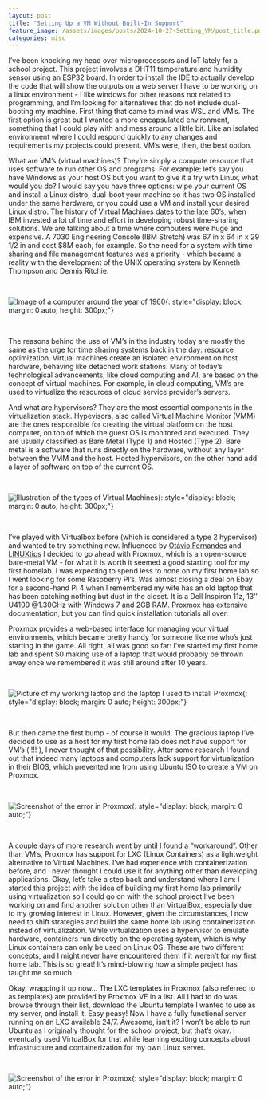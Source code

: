```yaml
---
layout: post
title: "Setting Up a VM Without Built-In Support"
feature_image: /assets/images/posts/2024-10-27-Setting_VM/post_title.png
categories: misc
---
```


I’ve been knocking my head over microprocessors and IoT lately for a school project. This project involves a DHT11 temperature and humidity sensor using an ESP32 board. In order to install the IDE to actually develop the code that will show the outputs on a web server I have to be working on a linux environment - I like windows for other reasons not related to programming, and I’m looking for alternatives that do not include dual-booting my machine. First thing that came to mind was WSL and VM’s. The first option is great but I wanted a more encapsulated environment, something that I could play with and mess around a little bit. Like an isolated environment where I could respond quickly to any changes and requirements my projects could present. VM’s were, then, the best option.

What are VM’s (virtual machines)? They’re simply a compute resource that uses software to run other OS and programs. For example: let’s say you have Windows as your host OS but you want to give it a try with Linux, what would you do? I would say you have three options: wipe your current OS and install a Linux distro, dual-boot your machine so it has two OS installed under the same hardware, or you could use a VM and install your desired Linux distro. The history of Virtual Machines dates to the late 60’s, when IBM invested a lot of time and effort in developing robust time-sharing solutions. We are talking about a time where computers were huge and expensive. A 7030 Engineering Console (IBM Stretch) was 67 in x 64 in x 29 1/2 in and cost $8M each, for example. So the need for a system with time sharing and file management features was a priority - which became a reality with the development of the UNIX operating system by Kenneth Thompson and Dennis Ritchie.

<br>

<!-- ![Image of cache directory](/assets/images/posts/2024-03-12-Work_in_my_machine/cache.png){: style="display: block; margin: 0 auto"} -->

![Image of a computer around the year of 1960]({{site.url}}/assets/images/posts/2024-10-27-Setting_VM/ibm.jpg){: style="display: block; margin: 0 auto; height: 300px;"}

<br>

The reasons behind the use of VM’s in the industry today are mostly the same as the urge for time sharing systems back in the day: resource optimization. Virtual machines create an isolated environment on host hardware, behaving like detached work stations. Many of today’s technological advancements, like cloud computing and AI, are based on the concept of virtual machines. For example, in cloud computing, VM’s are used to virtualize the resources of cloud service provider’s servers.

And what are hypervisors? They are the most essential components in the virtualization stack. Hypevisors, also called Virtual Machine Monitor (VMM) are the ones responsible for creating the virtual platform on the host computer, on top of which the guest OS is monitored and executed. They are usually classified as Bare Metal (Type 1) and Hosted (Type 2). Bare metal is a software that runs directly on the hardware, without any layer between the VMM and the host. Hosted hypervisors, on the other hand add a layer of software on top of the current OS.

<br>

<!-- ![Image of cache directory](/assets/images/posts/2024-03-12-Work_in_my_machine/cache.png){: style="display: block; margin: 0 auto"} -->

![Illustration of the types of Virtual Machines]({{site.url}}/assets/images/posts/2024-10-27-Setting_VM/VMs.png){: style="display: block; margin: 0 auto; height: 300px;"}

<br>

I’ve played with Virtualbox before (which is considered a type 2 hypervisor) and wanted to try something new. Influenced by <a href="https://www.linkedin.com/in/otaviof/" class="custom-link" >Otávio Fernandes</a> and <a href="https://www.linkedin.com/company/linuxtips/" class="custom-link">LINUXtips</a> I decided to go ahead with Proxmox, which is an open-source bare-metal VM - for what it is worth it seemed a good starting tool for my first homelab. I was expecting to spend less to none on my first home lab so I went looking for some Raspberry PI’s. Was almost closing a deal on Ebay for a second-hand Pi 4 when I remembered my wife has an old laptop that has been catching nothing but dust in the closet. It is a Dell Inspiron 11z, 13’’ U4100 @1.30GHz with Windows 7 and 2GB RAM. Proxmox has extensive documentation, but you can find quick installation tutorials all over.

Proxmox provides a web-based interface for managing your virtual environments, which became pretty handy for someone like me who’s just starting in the game. All right, all was good so far: I’ve started my first home lab and spent $0 making use of a laptop that would probably be thrown away once we remembered it was still around after 10 years.

<br>

<!-- ![Image of cache directory](/assets/images/posts/2024-03-12-Work_in_my_machine/cache.png){: style="display: block; margin: 0 auto"} -->

![Picture of my working laptop and the laptop I used to install Proxmox]({{site.url}}/assets/images/posts/2024-10-27-Setting_VM/both_laptops.jpg){: style="display: block; margin: 0 auto; height: 300px;"}

<br>

But then came the first bump - of course it would. The gracious laptop I’ve decided to use as a host for my first home lab does not have support for VM’s ( !!! ), I never thought of that possibility. After some research I found out that indeed many laptops and computers lack support for virtualization in their BIOS, which prevented me from using Ubuntu ISO to create a VM on Proxmox.

<br>

<!-- ![Image of cache directory](/assets/images/posts/2024-03-12-Work_in_my_machine/cache.png){: style="display: block; margin: 0 auto"} -->

![Screenshot of the error in Proxmox]({{site.url}}/assets/images/posts/2024-10-27-Setting_VM/VM_not_supported.png){: style="display: block; margin: 0 auto;"}

<br>

A couple days of more research went by until I found a “workaround”. Other than VM’s, Proxmox has support for LXC (Linux Containers) as a lightweight alternative to Virtual Machines. I’ve had experience with containerization before, and I never thought I could use it for anything other than developing applications. Okay, let’s take a step back and understand where I am: I started this project with the idea of building my first home lab primarily using virtualization so I could go on with the school project I’ve been working on and find another solution other than VirtualBox, especially due to my growing interest in Linux. However, given the circumstances, I now need to shift strategies and build the same home lab using containerization instead of virtualization. While virtualization uses a hypervisor to emulate hardware, containers run directly on the operating system, which is why Linux containers can only be used on Linux OS. These are two different concepts, and I might never have encountered them if it weren’t for my first home lab. This is so great! It’s mind-blowing how a simple project has taught me so much.

Okay, wrapping it up now… The LXC templates in Proxmox (also referred to as templates) are provided by Proxmox VE in a list. All I had to do was browse through their list, download the Ubuntu template I wanted to use as my server, and install it. Easy peasy! Now I have a fully functional server running on an LXC available 24/7. Awesome, isn’t it? I won’t be able to run Ubuntu as I originally thought for the school project, but that’s okay. I eventually used VirtualBox for that while learning exciting concepts about infrastructure and containerization for my own Linux server.

<br>

<!-- ![Image of cache directory](/assets/images/posts/2024-03-12-Work_in_my_machine/cache.png){: style="display: block; margin: 0 auto"} -->

![Screenshot of the error in Proxmox]({{site.url}}/assets/images/posts/2024-10-27-Setting_VM/ubuntu_server1.png){: style="display: block; margin: 0 auto;"}

<br>

